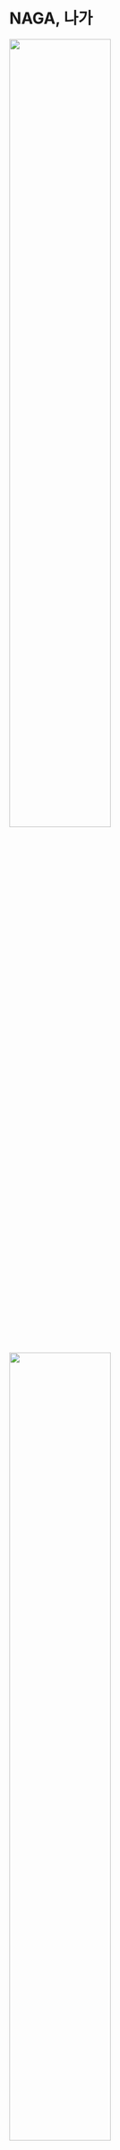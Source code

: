 # NAGA, 나가

<img src="https://github.com/naco0406/tab3/assets/71596178/a353ec70-a146-41ba-abd9-039cab8b3857.png" width="60%" height="60%"/>
<img src="https://github.com/naco0406/tab3/assets/71596178/f0c822c5-5d48-492a-8697-06fec4bc968a.png" width="60%" height="60%"/>
<img src="https://github.com/naco0406/tab3/assets/71596178/49c9a740-0b36-4817-9496-301b73a7e851.png" width="60%" height="60%"/>
<img src="https://github.com/naco0406/tab3/assets/71596178/56ee867a-6a38-4131-aa10-7f726cf2261a.png" width="60%" height="60%"/>
<img src="https://github.com/naco0406/tab3/assets/71596178/a19b120e-5a51-430e-8c0f-4b7be233e061" width="60%" height="60%"/>


## 💻 프로젝트 소개

Android Studio(Kotlin)를 사용하여 개발한 여행에서 만난 사람들의 연락처를 저장하고, 위치를 태그하는 어플리케이션

## 개발환경

- Language : Kotlin
- OS : Android
- IDE : Android Studio

> minSdkVersion 21
>
> targetSdkVersion 32


## APK 파일

## 👫 팀원

고영 - 카이스트 전산학부 21학번

한채연 - 숙명여대 IT공학과 20학번

## 📌 주요 기능

### Tab1

> 연락처 검색, 추가/수정/삭제 가능
> 

<img src="https://github.com/naco0406/tab3/assets/71596178/56add349-6c37-46ed-b312-6c5c20964017.png" width="30%" height="30%"/>
<img src="https://github.com/naco0406/tab3/assets/71596178/1568cf4e-935d-4c1d-90ae-b155f649eb4f.png" width="30%" height="30%"/>


- 연락처 정보 보여주기
- 사용자 이름, 전화번호로 검색
- 이미지, 이름, 전화번호를 입력하여 새로운 프로필 생성
- 기존 연락처 수정 및 삭제
- 전화걸기, 메시지 보내기 기능

---

> 기술 설명

- RecyclerView와 ProfileAdapter를 사용해 JSON 데이터 형태인 연락처 리스트 보여주기
- 사용자 이미지 효율적으로 처리하기 위해 Glide 라이브러리 이용
- 연락처는 `sortByName` 으로 정렬
- SearchView에서 검색어 입력시마다 `onQueryTextChange` 가 호출되어 연락처, 사용자 이름으로 검색
- JSON 데이터 파싱을 간단하게 하기 위해서 GSON 라이브러리 사용
- JSON데이터가 변경될 때마다 `notifyDataSetChanged()`로 RecyclerView 갱신
- Intent를 사용해 전화 다이얼과 문자 보내기로 이동

### Tab2

> 캘린더에서 선택한 날짜에 맞는 데이터와 이미지 보여주기

<p align="center">
<img src="https://github.com/naco0406/tab3/assets/71596178/e6984da7-64e2-4d84-a3e5-cd92d1ff6207" width="30%" height="30%">
</p>

<img src="https://github.com/naco0406/tab3/assets/71596178/55a52592-16db-4949-aad3-a65ad7dc982c.png" width="30%" height="30%"/>
<img src="https://github.com/naco0406/tab3/assets/71596178/07e03fa9-bd36-47af-b510-85f5ab92c70b.png" width="30%" height="30%"/>



- 사용자가 ButtomSheetBehavior를 올리고 내리는 정도에 따라 CardView의 이미지 조정
- 캘린더에서 데이터가 있는 날짜에 빨간 점 표시
- Custom Dialog로 원하는 년, 월 선택

---

> 기술 설명
> 
- Material CalendarView를 사용하여 커스텀 캘린더 구현
- ButtomSheetBehavior를 사용하여 하단에서 올라오는 창 구현
- Number Picker를 사용하여 원하는 년, 월 선택

### Tab3

> 사진을 모아 보고, 추가할 수 있는 갤러리


<img src="https://github.com/naco0406/tab3/assets/71596178/5f5f337a-bc6a-47be-b93b-dd6e5896c7cb.png" width="30%" height="30%"/>
<img src="https://github.com/naco0406/tab3/assets/71596178/1df8ffb3-2feb-43c1-a554-792089640d4c.png" width="30%" height="30%"/>


- 사진 추가 클릭시 카메라 앱으로 이동하고, 사진 찍기
- 찍은 사진과 함께 사용자의 현재 위치와 현재 시간 자동 입력 및 연락처에 있는 사람 선택
- GPS를 이용하여 도시와 국가를 자동 입력
- 장소 필터링 기능
- 좋아요 기능

---

> 기술 설명
> 
- 이미지 크기를 정사각형으로 조절해 GridLayout으로 갤러리 사진 보여주기
- 이미지 선택시 Modal창이 떠서 사진과 데이터를 띄워줌
- 사진에 함께한 사람을 태그하는 Custom Item Selector 구현

